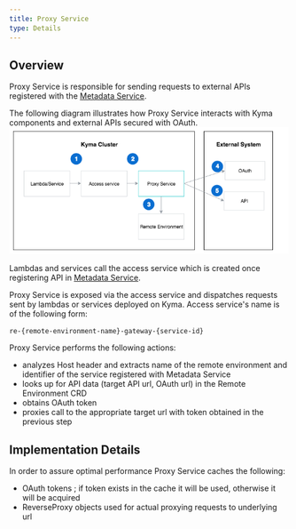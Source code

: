 ```yaml
---
title: Proxy Service
type: Details
---
```


## Overview
Proxy Service is responsible for sending requests to external APIs registered with the [Metadata Service](TODO).         
    

The following diagram illustrates how Proxy Service interacts with Kyma components and external APIs secured with OAuth.
![Proxy Service Diagram](assets/003-architecture-proxy-service.png) 

Lambdas and services call the access service which is created once registering API in [Metadata Service](TODO). 

Proxy Service is exposed via the access service and dispatches requests sent by lambdas or services deployed on Kyma. Access service's name is of the following form:
```
re-{remote-environment-name}-gateway-{service-id}
```
 
Proxy Service performs the following actions:
- analyzes Host header and extracts name of the remote environment and identifier of the service registered with Metadata Service
- looks up for API data (target API url, OAuth url) in the Remote Environment CRD
- obtains OAuth token  
- proxies call to the appropriate target url with token obtained in the previous step        

## Implementation Details
In order to assure optimal performance Proxy Service caches the following:
- OAuth tokens ; if token exists in the cache it will be used, otherwise it will be acquired
- ReverseProxy objects used for actual proxying requests to underlying url  


     